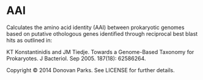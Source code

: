 AAI
==========

Calculates the amino acid identity (AAI) between prokaryotic genomes based on putative othologous genes identified through reciprocal best blast hits as outlined in:

KT Konstantinidis and JM Tiedje. Towards a Genome-Based Taxonomy for Prokaryotes. J Bacteriol. Sep 2005. 187(18): 62586264.

Copyright © 2014 Donovan Parks. See LICENSE for further details.
